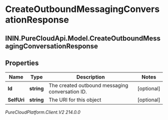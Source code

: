 # CreateOutboundMessagingConversationResponse

## ININ.PureCloudApi.Model.CreateOutboundMessagingConversationResponse

## Properties

|Name | Type | Description | Notes|
|------------ | ------------- | ------------- | -------------|
| **Id** | **string** | The created outbound messaging conversation ID. | [optional] |
| **SelfUri** | **string** | The URI for this object | [optional] |



_PureCloudPlatform.Client.V2 214.0.0_
